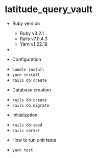 # latitude_query_vault

* Ruby version
  - Ruby v3.2.1
  - Rails v7.0.4.3
  - Yarn v1.22.19

* 
* Configuration
- `bundle install`
- `yarn install`
- `rails db:create`

* Database creation
- `rails db:create`
- `rails db:migrate`

* Initialization
- `rails db:seed`
- `rails server`

* How to run unit tests
- `yarn test`

